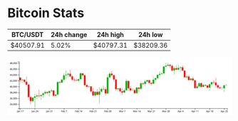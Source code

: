 # Bitcoin Stats

BTC/USDT|24h change|24h high|24h low|
|---|---|---|---|
|$40507.91|5.02%|$40797.31|$38209.36|

<img src="./chart.svg">
